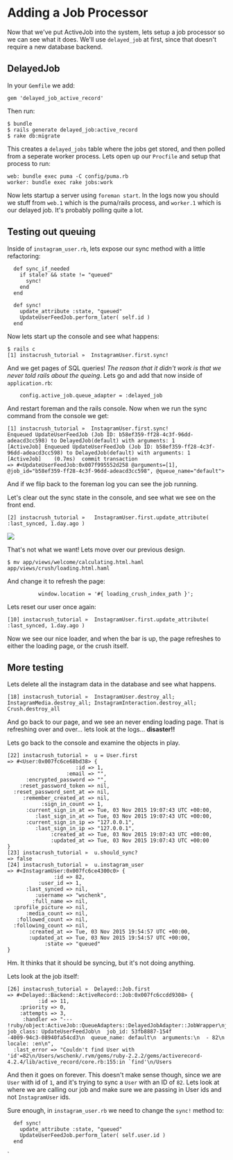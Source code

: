 # Adding a Job Processor

Now that we've put ActiveJob into the system, lets setup a job processor so we can see what it does.  We'll use `delayed_job` at first, since that doesn't require a new database backend.

## DelayedJob

In your `Gemfile` we add:

```
gem 'delayed_job_active_record'
```

Then run:

```
$ bundle
$ rails generate delayed_job:active_record
$ rake db:migrate
```

This creates a `delayed_jobs` table where the jobs get stored, and then polled from a seperate worker process.  Lets open up our `Procfile` and setup that process to run:

```
web: bundle exec puma -C config/puma.rb
worker: bundle exec rake jobs:work
```

Now lets startup a server using `foreman start`.  In the logs now you should we stuff from `web.1` which is the puma/rails process, and `worker.1` which is our delayed job.  It's probably polling quite a lot.

## Testing out queuing

Inside of `instagram_user.rb`, lets expose our sync method with a little refactoring:

```
  def sync_if_needed
    if stale? && state != "queued"
      sync!
    end
  end

  def sync!
    update_attribute :state, "queued"
    UpdateUserFeedJob.perform_later( self.id )
  end
```

Now lets start up the console and see what happens:

```
$ rails c
[1] instacrush_tutorial »  InstagramUser.first.sync!
```

And we get pages of SQL queries! _The reason that it didn't work is that we never told rails about the queing_.  Lets go and add that now inside of `application.rb`:

```
    config.active_job.queue_adapter = :delayed_job
```

And restart foreman and the rails console.  Now when we run the sync command from the console we get:

```
[1] instacrush_tutorial »  InstagramUser.first.sync!
Enqueued UpdateUserFeedJob (Job ID: b58ef359-ff28-4c3f-96dd-adeacd3cc598) to DelayedJob(default) with arguments: 1
[ActiveJob] Enqueued UpdateUserFeedJob (Job ID: b58ef359-ff28-4c3f-96dd-adeacd3cc598) to DelayedJob(default) with arguments: 1
[ActiveJob]    (0.7ms)  commit transaction
=> #<UpdateUserFeedJob:0x007f995552d258 @arguments=[1], @job_id="b58ef359-ff28-4c3f-96dd-adeacd3cc598", @queue_name="default">

```

And if we flip back to the foreman log you can see the job running.

Let's clear out the sync state in the console, and see what we see on the front end.

```
[2] instacrush_tutorial »   InstagramUser.first.update_attribute( :last_synced, 1.day.ago )
```

![](Crush___Seed_Site_and_instagram_user_rb_—_instacrush_tutorial.jpg)

That's not what we want!  Lets move over our previous design.

```
$ mv app/views/welcome/calculating.html.haml app/views/crush/loading.html.haml
```

And change it to refresh the page:

```
          window.location = '#{ loading_crush_index_path }';
```

Lets reset our user once again:

```
[10] instacrush_tutorial »  InstagramUser.first.update_attribute( :last_synced, 1.day.ago )
```

Now we see our nice loader, and when the bar is up, the page refreshes to either the loading page, or the crush itself.

## More testing

Lets delete all the instagram data in the database and see what happens.

```
[18] instacrush_tutorial »  InstagramUser.destroy_all; InstagramMedia.destroy_all; InstagramInteraction.destroy_all; Crush.destroy_all
```

And go back to our page, and we see an never ending loading page.  That is refreshing over and over... lets look at the logs... **disaster!!**

Lets go back to the console and examine the objects in play.

```
[22] instacrush_tutorial »  u = User.first
=> #<User:0x007fc6ce68bd38> {
                      :id => 1,
                   :email => "",
      :encrypted_password => "",
    :reset_password_token => nil,
  :reset_password_sent_at => nil,
     :remember_created_at => nil,
           :sign_in_count => 1,
      :current_sign_in_at => Tue, 03 Nov 2015 19:07:43 UTC +00:00,
         :last_sign_in_at => Tue, 03 Nov 2015 19:07:43 UTC +00:00,
      :current_sign_in_ip => "127.0.0.1",
         :last_sign_in_ip => "127.0.0.1",
              :created_at => Tue, 03 Nov 2015 19:07:43 UTC +00:00,
              :updated_at => Tue, 03 Nov 2015 19:07:43 UTC +00:00
}
[23] instacrush_tutorial »  u.should_sync?
=> false
[24] instacrush_tutorial »  u.instagram_user
=> #<InstagramUser:0x007fc6ce4300c0> {
               :id => 82,
          :user_id => 1,
      :last_synced => nil,
         :username => "wschenk",
        :full_name => nil,
  :profile_picture => nil,
      :media_count => nil,
   :followed_count => nil,
  :following_count => nil,
       :created_at => Tue, 03 Nov 2015 19:54:57 UTC +00:00,
       :updated_at => Tue, 03 Nov 2015 19:54:57 UTC +00:00,
            :state => "queued"
}
```

Hm.  It thinks that it should be syncing, but it's not doing anything.

Lets look at the job itself:

```
[26] instacrush_tutorial »  Delayed::Job.first
=> #<Delayed::Backend::ActiveRecord::Job:0x007fc6ccdd9308> {
          :id => 11,
    :priority => 0,
    :attempts => 3,
     :handler => "--- !ruby/object:ActiveJob::QueueAdapters::DelayedJobAdapter::JobWrapper\njob_data:\n  job_class: UpdateUserFeedJob\n  job_id: 53fb8887-154f
-4009-94c3-08940fa54cd3\n  queue_name: default\n  arguments:\n  - 82\n  locale: :en\n",
  :last_error => "Couldn't find User with 'id'=82\n/Users/wschenk/.rvm/gems/ruby-2.2.2/gems/activerecord-4.2.4/lib/active_record/core.rb:155:in `find'\n/Users
```

And then it goes on forever.  This doesn't make sense though, since we are `User` with id of `1`, and it's trying to sync a `User` with an ID of `82`.  Lets look at where we are calling our job and make sure we are passing in User ids and not `InstagramUser` ids.  

Sure enough, in `instagram_user.rb` we need to change the `sync!` method to:

```
  def sync!
    update_attribute :state, "queued"
    UpdateUserFeedJob.perform_later( self.user.id )
  end
```
`


